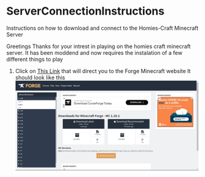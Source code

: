 # ServerConnectionInstructions
Instructions on how to download and connect to the Homies-Craft Minecraft Server

Greetings Thanks for your intrest in playing on the homies craft minecraft server. It has been moddend and now requires the instalation of a few different things to play 

1. Click on [This Link](https://files.minecraftforge.net/net/minecraftforge/forge/) that will direct you to the Forge Minecraft website It should look like this
     ![Screenshot](Image1.png)

